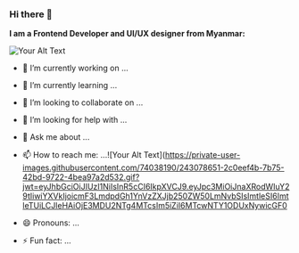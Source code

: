 ### Hi there 👋

**I am a Frontend Developer and UI/UX designer from Myanmar:**


![Your Alt Text](https://user-images.githubusercontent.com/74038190/216655813-c9147cb2-cfee-4955-b591-52cac08f1f60.gif)


- 🔭 I’m currently working on ...
- 🌱 I’m currently learning ...
- 👯 I’m looking to collaborate on ...
- 🤔 I’m looking for help with ...
- 💬 Ask me about ...
- 📫 How to reach me: ...![Your Alt Text](https://private-user-images.githubusercontent.com/74038190/243078651-2c0eef4b-7b75-42bd-9722-4bea97a2d532.gif?jwt=eyJhbGciOiJIUzI1NiIsInR5cCI6IkpXVCJ9.eyJpc3MiOiJnaXRodWIuY29tIiwiYXVkIjoicmF3LmdpdGh1YnVzZXJjb250ZW50LmNvbSIsImtleSI6ImtleTUiLCJleHAiOjE3MDU2NTg4MTcsIm5iZiI6MTcwNTY1ODUxNywicGF0

- 😄 Pronouns: ...
- ⚡ Fun fact: ...

